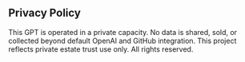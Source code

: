 ## Privacy Policy

This GPT is operated in a private capacity. No data is shared, sold, or collected beyond default OpenAI and GitHub integration. This project reflects private estate trust use only. All rights reserved.
